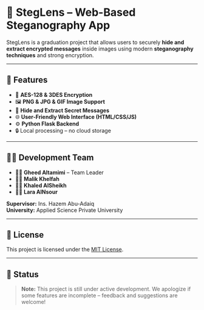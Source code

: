 # 🔐 StegLens – Web-Based Steganography App

StegLens is a graduation project that allows users to securely **hide and extract encrypted messages** inside images using modern **steganography techniques** and strong encryption.

---

## 🚀 Features

- 🧠 **AES-128 & 3DES Encryption**
- 🖼️ **PNG & JPG & GIF Image Support**
- 💬 **Hide and Extract Secret Messages**
- 🌐 **User-Friendly Web Interface (HTML/CSS/JS)**
- ⚙️ **Python Flask Backend**
- 🔒 Local processing – no cloud storage

---

## 🧑‍💻 Development Team

- 👩‍💼 **Gheed Altamimi** – Team Leader  
- 👨‍💻 **Malik Khelfah**  
- 👨‍💻 **Khaled AlSheikh**  
- 👩‍💻 **Lara AlNsour**  

**Supervisor:** Ins. Hazem Abu-Adaiq  
**University:** Applied Science Private University

---

## 📜 License

This project is licensed under the [MIT License](./LICENSE).

---

## 📌 Status

> **Note:** This project is still under active development. We apologize if some features are incomplete – feedback and suggestions are welcome!
